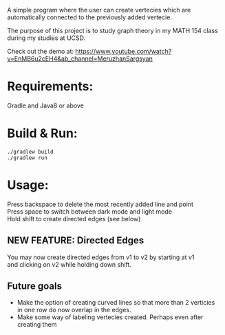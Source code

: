 A simple program where the user can create vertecies which are automatically connected to the previously added vertecie.

The purpose of this project is to study graph theory in my MATH 154 class during my studies at UCSD.

Check out the demo at: https://www.youtube.com/watch?v=EnMB6u2cEH4&ab_channel=MeruzhanSargsyan

# Requirements:
Gradle and Java8 or above

# Build & Run:
```
./gradlew build
./gradlew run
```

# Usage:
Press backspace to delete the most recently added line and point <br>
Press space to switch between dark mode and light mode <br>
Hold shift to create directed edges (see below)

## NEW FEATURE: Directed Edges
You may now create directed edges from v1 to v2 by starting at v1 <br>
and clicking on v2 while holding down shift.

## Future goals
<ul>
<li>Make the option of creating curved lines so that more than 2 verticies <br>
in one row do now overlap in the edges.
<li> Make some way of labeling vertecies created. Perhaps even after creating them
</ul>

